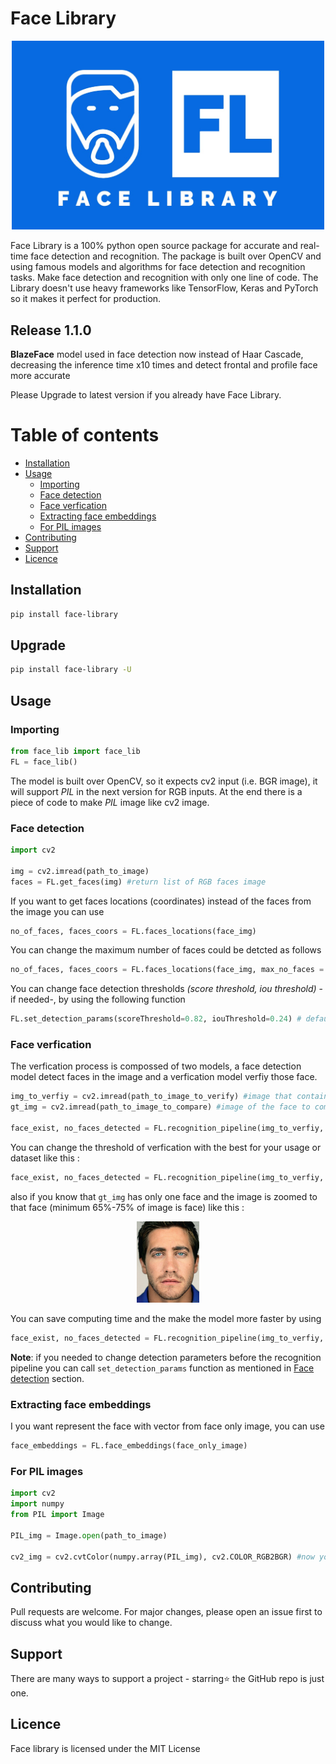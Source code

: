# Face Library
<p align="center">
<img src="https://raw.githubusercontent.com/a-akram-98/face_lib/master/logo/FL.jpeg" width="500"> 
</p>
Face Library is a 100% python open source package for accurate and real-time face detection and recognition. The package is built over OpenCV and using famous models and algorithms for face detection and recognition tasks. Make face detection and recognition with only one line of code.
The Library doesn't use heavy frameworks like TensorFlow, Keras and PyTorch so it makes it perfect for production.

## Release 1.1.0
**BlazeFace** model used in face detection now instead of Haar Cascade, decreasing the inference time x10 times and detect frontal and profile face more accurate 

Please Upgrade to latest version if you already have Face Library.

Table of contents
=================
<!--ts-->
   * [Installation](#installation)
   * [Usage](#usage)
      * [Importing](#importing)
      * [Face detection](#face-detection)
      * [Face verfication](#face-verfication)
      * [Extracting face embeddings](#extracting-face-embeddings)
      * [For PIL images](#for-pil-images)
   * [Contributing](#contributing)
   * [Support](#support)
   * [Licence](#licence)
<!--te-->


## Installation
```bash
pip install face-library
```

## Upgrade
```bash
pip install face-library -U
```
## Usage
### Importing
```python
from face_lib import face_lib
FL = face_lib()
```

The model is built over OpenCV, so it expects cv2 input (i.e. BGR image), it will support *PIL* in the next version for RGB inputs. At the end there is a piece of code to make *PIL* image like cv2 image.

### Face detection
```python
import cv2

img = cv2.imread(path_to_image)
faces = FL.get_faces(img) #return list of RGB faces image
```
If you want to get faces locations (coordinates) instead of the faces from the image you can use
```python
no_of_faces, faces_coors = FL.faces_locations(face_img)
```
You can change the maximum number of faces could be detcted as follows
```python
no_of_faces, faces_coors = FL.faces_locations(face_img, max_no_faces = 10) #default number of max_no_faces is 2
```
You can change face detection thresholds *(score threshold, iou threshold)* -if needed-, by using the following function
```python
FL.set_detection_params(scoreThreshold=0.82, iouThreshold=0.24) # default paramters are scoreThreshold=0.7, iouThreshold=0.3
```

### Face verfication
The verfication process is compossed of two models, a face detection model detect faces in the image and a verfication model verfiy those face.

```python
img_to_verfiy = cv2.imread(path_to_image_to_verify) #image that contain face you want verify
gt_img = cv2.imread(path_to_image_to_compare) #image of the face to compare with

face_exist, no_faces_detected = FL.recognition_pipeline(img_to_verfiy, gt_image)
```

You can change the threshold of verfication with the best for your usage or dataset like this :
```python
face_exist, no_faces_detected = FL.recognition_pipeline(img_to_verfiy, gt_image, threshold = 1.1) #default number is 0.92
```
also if you know that `gt_img` has only one face and the image is zoomed to that face (minimum 65%-75% of image is face) like this :
<p align="center">
<img src="https://raw.githubusercontent.com/a-akram-98/face_lib/master/example%20img/jake.jpg" width="100"> 
</p>

You can save computing time and the make the model more faster by using

```python
face_exist, no_faces_detected = FL.recognition_pipeline(img_to_verfiy, gt_image, only_face_gt = True)
```
**Note**: if you needed to change detection parameters before the recognition pipeline you can call `set_detection_params` function as mentioned in [Face detection](#face-detection) section.
### Extracting face embeddings

I you want represent the face with vector from face only image, you can use
```python
face_embeddings = FL.face_embeddings(face_only_image)
```

### For PIL images
```python
import cv2
import numpy
from PIL import Image

PIL_img = Image.open(path_to_image)

cv2_img = cv2.cvtColor(numpy.array(PIL_img), cv2.COLOR_RGB2BGR) #now you can use this to be input for face_lib functions
```
## Contributing
Pull requests are welcome. For major changes, please open an issue first to discuss what you would like to change.

## Support

There are many ways to support a project - starring⭐️ the GitHub repo is just one.

## Licence

Face library is licensed under the MIT License



